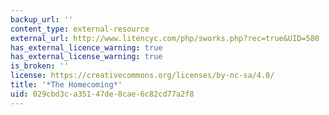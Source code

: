 ```yaml
---
backup_url: ''
content_type: external-resource
external_url: http://www.litencyc.com/php/sworks.php?rec=true&UID=580
has_external_licence_warning: true
has_external_license_warning: true
is_broken: ''
license: https://creativecommons.org/licenses/by-nc-sa/4.0/
title: '*The Homecoming*'
uid: 029cbd3c-a351-47de-8cae-6c82cd77a2f8
---
```

